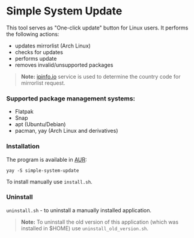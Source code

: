# Simple System Update

This tool serves as "One-click update" button for Linux users.
It performs the following actions:

- updates mirrorlist (Arch Linux)
- checks for updates
- performs update
- removes invalid/unsupported packages

> **Note:** [ipinfo.io](https://ipinfo.io/) service is used to determine the country code for mirrorlist request.

### Supported package management systems:

- Flatpak
- Snap
- apt (Ubuntu/Debian)
- pacman, yay (Arch Linux and derivatives)

### Installation

The program is available in [AUR](https://aur.archlinux.org/packages/simple-system-update):

```
yay -S simple-system-update
```

To install manually use `install.sh`.

### Uninstall

`uninstall.sh` - to uninstall a manually installed application.
> **Note:** To uninstall the old version of this application (which was installed in $HOME) use `uninstall_old_version.sh`.
